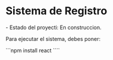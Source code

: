 <h1> Sistema de Registro </h1>
- Estado del proyecti: En construccion. 

Para ejecutar el sistema, debes poner:

```npm install react ````
